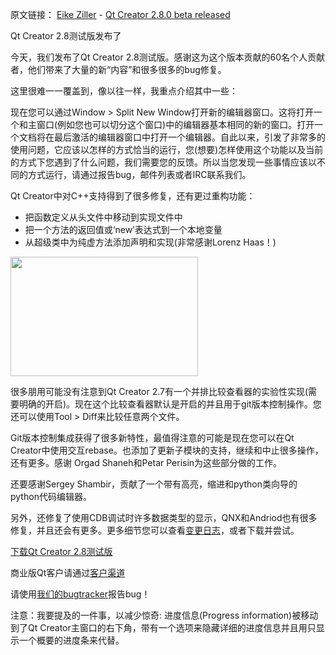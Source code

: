 原文链接： [Eike Ziller](http://blog.qt.digia.com/blog/author/eike/) - [Qt Creator 2.8.0 beta released](http://blog.qt.digia.com/blog/2013/05/30/qt-creator-2-8-0-beta-released/)

Qt Creator 2.8测试版发布了

今天，我们发布了Qt Creator 2.8测试版。感谢这为这个版本贡献的60名个人贡献者，他们带来了大量的新“内容”和很多很多的bug修复。

这里很难一一覆盖到，像以往一样，我重点介绍其中一些：

现在您可以通过Window > Split New Window打开新的编辑器窗口。这将打开一个和主窗口(例如您也可以切分这个窗口)中的编辑器基本相同的新的窗口。打开一个文档将在最后激活的编辑器窗口中打开一个编辑器。自此以来，引发了非常多的使用问题，它应该以怎样的方式恰当的运行，您(想要)怎样使用这个功能以及当前的方式下您遇到了什么问题，我们需要您的反馈。所以当您发现一些事情应该以不同的方式运行，请通过报告bug，邮件列表或者IRC联系我们。

Qt Creator中对C++支持得到了很多修复，还有更过重构功能：

- 把函数定义从头文件中移动到实现文件中
- 把一个方法的返回值或‘new’表达式到一个本地变量
- 从超级类中为纯虚方法添加声明和实现(非常感谢Lorenz Haas！)

<img class="alignright size-medium wp-image-35988" src="http://blog.qt.digia.com/wp-content/uploads/2013/05/Screen-Shot-2013-05-30-at-09.56.50-300x191.png" alt="" width="300" height="191" />

很多朋用可能没有注意到Qt Creator 2.7有一个并排比较查看器的实验性实现(需要明确的开启)。现在这个比较查看器默认是开启的并且用于git版本控制操作。您还可以使用Tool > Diff来比较任意两个文件。

Git版本控制集成获得了很多新特性，最值得注意的可能是现在您可以在Qt Creator中使用交互rebase。也添加了更新子模块的支持，继续和中止很多操作，还有更多。感谢 Orgad Shaneh和Petar Perisin为这些部分做的工作。

还要感谢Sergey Shambir，贡献了一个带有高亮，缩进和python类向导的python代码编辑器。

另外，还修复了使用CDB调试时许多数据类型的显示，QNX和Andriod也有很多修复，并且还会有更多。更多细节您可以查看[变更日志](http://qt.gitorious.org/qt-creator/qt-creator/blobs/2.8/dist/changes-2.8.0)，或者下载并尝试。

[下载Qt Creator 2.8测试版](http://download.qt-project.org/development_releases/qtcreator/2.8/2.8.0-beta/)

商业版Qt客户请通过[客户渠道](http://qt.digia.com/Log-in-Customer-Portal/)

请使用[我们的bugtracker](http://bugreports.qt-project.org/)报告bug！

注意：我要提及的一件事，以减少惊奇: 进度信息(Progress information)被移动到了Qt Creator主窗口的右下角，带有一个选项来隐藏详细的进度信息并且用只显示一个概要的进度条来代替。




